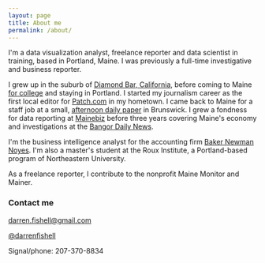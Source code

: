 ```yaml
---
layout: page
title: About me
permalink: /about/
---
```


I'm a data visualization analyst, freelance reporter and data scientist in training, based in Portland, Maine. I was previously a full-time investigative and business reporter.

I grew up in the suburb of [Diamond Bar, California](https://en.wikipedia.org/wiki/Diamond_Bar,_California), before coming to Maine [for college](http://bowdoin.edu) and staying in Portland. I started my journalism career as the first local editor for [Patch.com](https://patch.com/users/darren-fishell) in my hometown. I came back to Maine for a staff job at a small, [afternoon daily paper](http://timesrecord.com) in Brunswick. I grew a fondness for data reporting at [Mainebiz](http://mainebiz.com) before three years covering Maine's economy and investigations at the [Bangor Daily News](http://bangordailynews.com).

I'm the business intelligence analyst for the accounting firm [Baker Newman Noyes](https://www.bnncpa.com/). I'm also a master's student at the Roux Institute, a Portland-based program of Northeastern University.

As a freelance reporter, I contribute to the nonprofit Maine Monitor and Mainer.

### Contact me

[darren.fishell@gmail.com](mailto:darren.fishell@gmail.com)

[@darrenfishell](http://twitter.com/darrenfishell)

Signal/phone: 207-370-8834
